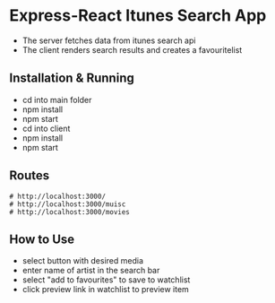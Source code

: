 
# Express-React Itunes Search App


* The server fetches data from itunes search api
* The client renders search results and creates a favouritelist

## Installation & Running

* cd into main folder
* npm install
* npm start
* cd into client
* npm install
* npm start


## Routes
```
# http://localhost:3000/
# http://localhost:3000/muisc
# http://localhost:3000/movies

```
## How to Use

* select button with desired media
* enter name of artist in the search bar
* select "add to favourites" to save to watchlist
* click preview link in watchlist to preview item

